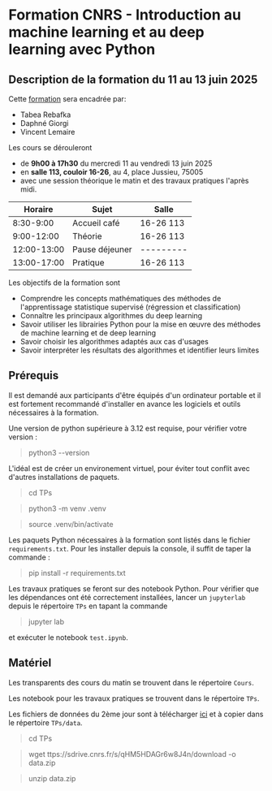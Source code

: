 # Formation CNRS - Introduction au machine learning et au deep learning avec Python

## Description de la formation du 11 au 13 juin 2025

Cette [formation](https://cnrsformation.cnrs.fr/introduction-machine-learning-deep-learning-avec-python?axe=160) sera encadrée par:

- Tabea Rebafka
- Daphné Giorgi
- Vincent Lemaire 

Les cours se dérouleront 

- de **9h00 à 17h30** du mercredi 11 au vendredi 13 juin 2025
- en **salle 113, couloir 16-26**, au 4, place Jussieu, 75005
- avec une session théorique le matin et des travaux pratiques l'après midi.


| Horaire     | Sujet             | Salle     |
| ----------- | ----------------- | --------- |
| 8:30-9:00   | Accueil café      | 16-26 113 |
| 9:00-12:00  | Théorie           | 16-26 113 |
| 12:00-13:00 | Pause déjeuner    | --------- |
| 13:00-17:00 | Pratique          | 16-26 113 |

Les objectifs de la formation sont
- Comprendre les concepts mathématiques des méthodes de l'apprentissage statistique supervisé (régression et classification)
- Connaître les principaux algorithmes du deep learning
- Savoir utiliser les librairies Python pour la mise en œuvre des méthodes de machine learning et de deep learning
- Savoir choisir les algorithmes adaptés aux cas d'usages
- Savoir interpréter les résultats des algorithmes et identifier leurs limites

## Prérequis

Il est demandé aux participants d'être équipés d'un ordinateur portable et il est fortement recommandé d'installer en avance les logiciels et outils nécessaires à la formation.

Une version de python supérieure à 3.12 est requise, pour vérifier votre version : 

> python3 --version

L'idéal est de créer un environement virtuel, pour éviter tout conflit avec d'autres installations de paquets.

> cd TPs

> python3 -m venv .venv

> source .venv/bin/activate 

Les paquets Python nécessaires à la formation sont listés dans le fichier `requirements.txt`. Pour les installer depuis la console, il suffit de taper la commande :

> pip install -r requirements.txt

Les travaux pratiques se feront sur des notebook Python. Pour vérifier que les dépendances ont été correctement installées, lancer un `jupyterlab` depuis le répertoire `TPs` en tapant la commande

> jupyter lab

et exécuter le notebook `test.ipynb`.

## Matériel

Les transparents des cours du matin se trouvent dans le répertoire `Cours`.

Les notebook pour les travaux pratiques se trouvent dans le répertoire `TPs`.

Les fichiers de données du 2ème jour sont à télécharger [ici](https://sdrive.cnrs.fr/s/qHM5HDAGr6w8J4n) et à copier dans le répertoire `TPs/data`. 

> cd TPs 

> wget ttps://sdrive.cnrs.fr/s/qHM5HDAGr6w8J4n/download -o data.zip

> unzip data.zip